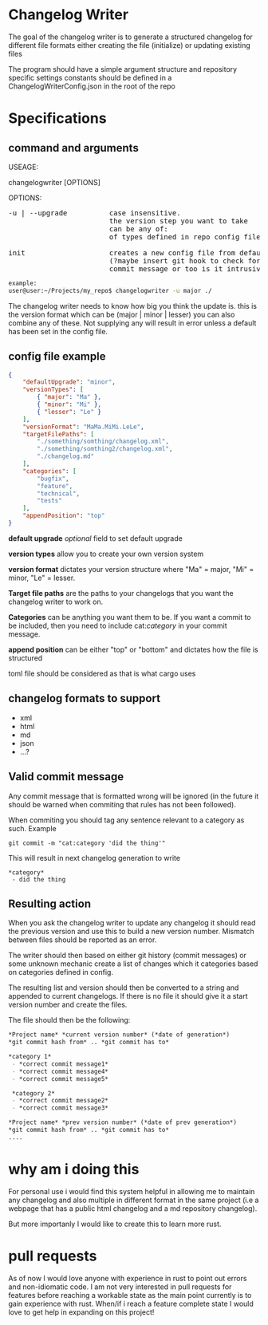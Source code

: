 # Changelog Writer
The goal of the changelog writer is to generate a structured changelog for different file formats either creating the file (initialize) or updating existing files

The program should have a simple argument structure and repository specific settings constants should be defined in a ChangelogWriterConfig.json in the root of the repo

# Specifications
## command and arguments
USEAGE:

changelogwriter [OPTIONS]

OPTIONS:
<pre>
-u | --upgrade          case insensitive.
                        the version step you want to take
                        can be any of:
                        of types defined in repo config file

init                    creates a new config file from default
                        (?maybe insert git hook to check for valid
                        commit message or too is it intrusive?)
</pre>



```bash
example:
user@user:~/Projects/my_repo$ changelogwriter -u major ./
```

The changelog writer needs to know how big you think the update is. this is the version format which can be (major | minor | lesser) you can also combine any of these. Not supplying any will result in error unless a default has been set in the config file.  

## config file example
```json
{
    "defaultUpgrade": "minor",
    "versionTypes": [ 
        { "major": "Ma" },
        { "minor": "Mi" },
        { "lesser": "Le" }
    ],
    "versionFormat": "MaMa.MiMi.LeLe",
    "targetFilePaths": [ 
        "./something/somthing/changelog.xml", 
        "./something/somthing2/changelog.xml",
        "./changelog.md"
    ],
    "categories": [
        "bugfix",
        "feature",
        "technical",
        "tests"
    ],
    "appendPosition": "top"
}
```
**default upgrade** *optional* field to set default upgrade

**version types** allow you to create your own version system

**version format** dictates your version structure where "Ma" = major, "Mi" = minor, "Le" = lesser.

**Target file paths** are the paths to your changelogs that you want the changelog writer to work on. 

**Categories** can be anything you want them to be. If you want a commit to be included, then you need to include cat:*category* in your commit message.

**append position** can be either "top" or "bottom" and dictates how the file is structured

toml file should be considered as that is what cargo uses

## changelog formats to support 
- xml
- html
- md
- json 
- ...?

## Valid commit message
Any commit message that is formatted wrong will be ignored (in the future it should be warned when commiting that rules has not been followed). 

When commiting you should tag any sentence relevant to a category as such. Example
```
git commit -m "cat:category 'did the thing'" 
```
This will result in next changelog generation to write
```
*category*
 - did the thing
```

## Resulting action
When you ask the changelog writer to update any changelog it should read the previous version and use this to build a new version number. Mismatch between files should be reported as an error.

The writer should then based on either git history (commit messages) or some unknown mechanic create a list of changes which it categories based on categories defined in config.

The resulting list and version should then be converted to a string and appended to current changelogs. If there is no file it should give it a start version number and create the files.

The file should then be the following: 
```md
*Project name* *current version number* (*date of generation*)
*git commit hash from* .. *git commit has to*

*category 1*
 - *correct commit message1*
 - *correct commit message4*
 - *correct commit message5* 

 *category 2*
 - *correct commit message2*
 - *correct commit message3*

*Project name* *prev version number* (*date of prev generation*)
*git commit hash from* .. *git commit has to*
....
```

# why am i doing this
For personal use i would find this system helpful in allowing me to maintain any changelog and also multiple in different format in the same project (i.e a webpage that has a public html changelog and a md repository changelog). 

But more importanly I would like to create this to learn more rust.

# pull requests

As of now I would love anyone with experience in rust to point out errors and non-idiomatic code. I am not very interested in pull requests for features before reaching a workable state as the main point currently is to gain experience with rust. When/if i reach a feature complete state I would love to get help in expanding on this project! 
